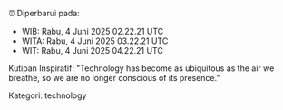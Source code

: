 ⏰ Diperbarui pada:
- WIB: Rabu, 4 Juni 2025 02.22.21 UTC
- WITA: Rabu, 4 Juni 2025 03.22.21 UTC
- WIT: Rabu, 4 Juni 2025 04.22.21 UTC

Kutipan Inspiratif:
"Technology has become as ubiquitous as the air we breathe, so we are no longer conscious of its presence."


Kategori: technology

